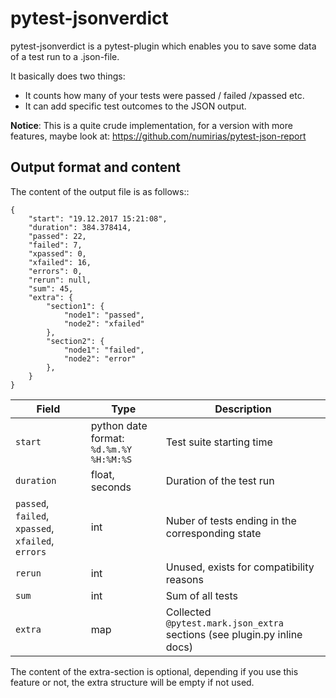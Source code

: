 pytest-jsonverdict
==================

pytest-jsonverdict is a pytest-plugin which enables you to save some data of a test run to a .json-file.

It basically does two things:

* It counts how many of your tests were passed / failed /xpassed etc.
* It can add specific test outcomes to the JSON output.

**Notice**: This is a quite crude implementation, for a version with more features, maybe look at: https://github.com/numirias/pytest-json-report

## Output format and content


The content of the output file is as follows::

    {
        "start": "19.12.2017 15:21:08",
        "duration": 384.378414,
        "passed": 22,
        "failed": 7,
        "xpassed": 0,
        "xfailed": 16,
        "errors": 0,
        "rerun": null,
        "sum": 45,
        "extra": {
            "section1": {
                "node1": "passed",
                "node2": "xfailed"
            },
            "section2": {
                "node1": "failed",
                "node2": "error"
            },
        }
    }


| Field             | Type                                         | Description                                 |
| ----------------- | -------------------------------------------- | ------------------------------------------- |
| ``start``         | python date format: ``%d.%m.%Y %H:%M:%S``    | Test suite starting time                    |
| ``duration``      | float, seconds                               | Duration of the test run                    |
| ``passed``, ``failed``, ``xpassed``, ``xfailed``, ``errors`` | int | Nuber of tests ending in the corresponding state |
| ``rerun``         | int                                          | Unused, exists for compatibility reasons    |
| ``sum``           | int                                          | Sum of all tests                            |
| ``extra``         | map                                          | Collected ``@pytest.mark.json_extra`` sections (see plugin.py inline docs) |



The content of the extra-section is optional, depending if you use this feature or not, the extra structure will be
empty if not used.

